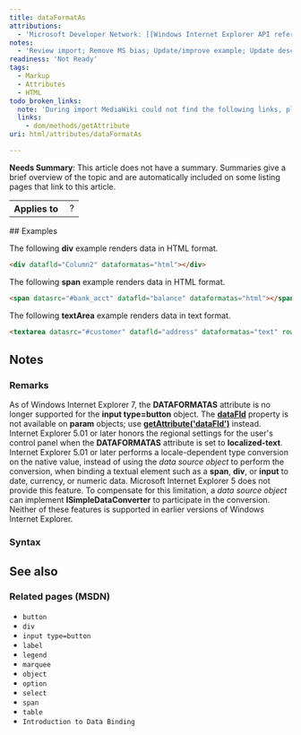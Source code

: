```yaml
---
title: dataFormatAs
attributions:
  - 'Microsoft Developer Network: [[Windows Internet Explorer API reference](http://msdn.microsoft.com/en-us/library/ie/hh828809%28v=vs.85%29.aspx) Article]'
notes:
  - 'Review import; Remove MS bias; Update/improve example; Update descriptions; Fix lists & compatibility info'
readiness: 'Not Ready'
tags:
  - Markup
  - Attributes
  - HTML
todo_broken_links:
  note: 'During import MediaWiki could not find the following links, please fix and adjust this list.'
  links:
    - dom/methods/getAttribute
uri: html/attributes/dataFormatAs

---
```

**Needs Summary**: This article does not have a summary. Summaries give a brief overview of the topic and are automatically included on some listing pages that link to this article.

<table class="wikitable">
<tr>
<th>
Applies to

</th>
<td>
 ?

</td>
</tr>
</table>
## <span>Examples</span>

The following **div** example renders data in HTML format.

``` html
<div datafld="Column2" dataformatas="html"></div>
```

The following **span** example renders data in HTML format.

``` html
<span datasrc="#bank_acct" datafld="balance" dataformatas="html"></span>
```

The following **textArea** example renders data in text format.

``` html
<textarea datasrc="#customer" datafld="address" dataformatas="text" rows=6 COLS=60></textarea>
```

## <span>Notes</span>

### <span>Remarks</span>

As of Windows Internet Explorer 7, the **DATAFORMATAS** attribute is no longer supported for the **input type=button** object. The [**dataFld**](/html/attributes/dataFld) property is not available on **param** objects; use [**getAttribute('dataFld')**](/w/index.php?title=dom/methods/getAttribute&action=edit&redlink=1) instead. Internet Explorer 5.01 or later honors the regional settings for the user's control panel when the **DATAFORMATAS** attribute is set to **localized-text**. Internet Explorer 5.01 or later performs a locale-dependent type conversion on the native value, instead of using the *data source object* to perform the conversion, when binding a textual element such as a **span**, **div**, or **input** to date, currency, or numeric data. Microsoft Internet Explorer 5 does not provide this feature. To compensate for this limitation, a *data source object* can implement **ISimpleDataConverter** to participate in the conversion. Neither of these features is supported in earlier versions of Windows Internet Explorer.

### <span>Syntax</span>

## <span>See also</span>

### <span>Related pages (MSDN)</span>

-   `button`
-   `div`
-   `input type=button`
-   `label`
-   `legend`
-   `marquee`
-   `object`
-   `option`
-   `select`
-   `span`
-   `table`
-   `Introduction to Data Binding`
